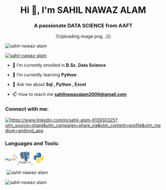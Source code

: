 <h1 align="center">Hi 👋, I'm SAHIL NAWAZ ALAM</h1>
<h3 align="center">A passionate DATA SCIENCE from AAFT</h3>

<center>
  ![Uploading image.png…]()
</center>

<p align="left"> <img src="https://komarev.com/ghpvc/?username=sahil-nawaz-alam&label=Profile%20views&color=0e75b6&style=flat" alt="sahil-nawaz-alam" /> </p>

<p align="left"> <a href="https://github.com/ryo-ma/github-profile-trophy"><img src="https://github-profile-trophy.vercel.app/?username=sahil-nawaz-alam" alt="sahil-nawaz-alam" /></a> </p>



- 🔭 I’m currently enrolled in **B.Sc. Data Science**

- 🌱 I’m currently learning **Python**

- 💬 Ask me about **Sql , Python , Excel**

- 📫 How to reach me **sahilnawazalam2006@gmail.com**

<h3 align="left">Connect with me:</h3>
<p align="left">
<a href="https://linkedin.com/in/https://www.linkedin.com/in/sahil-alam-613930325?utm_source=share&utm_campaign=share_via&utm_content=profile&utm_medium=android_app" target="blank"><img align="center" src="https://raw.githubusercontent.com/rahuldkjain/github-profile-readme-generator/master/src/images/icons/Social/linked-in-alt.svg" alt="https://www.linkedin.com/in/sahil-alam-613930325?utm_source=share&utm_campaign=share_via&utm_content=profile&utm_medium=android_app" height="30" width="40" /></a>
</p>

<h3 align="left">Languages and Tools:</h3>
<p align="left"> <a href="https://www.mysql.com/" target="_blank" rel="noreferrer"> <img src="https://raw.githubusercontent.com/devicons/devicon/master/icons/mysql/mysql-original-wordmark.svg" alt="mysql" width="40" height="40"/> </a> <a href="https://www.postgresql.org" target="_blank" rel="noreferrer"> <img src="https://raw.githubusercontent.com/devicons/devicon/master/icons/postgresql/postgresql-original-wordmark.svg" alt="postgresql" width="40" height="40"/> </a> <a href="https://www.python.org" target="_blank" rel="noreferrer"> <img src="https://raw.githubusercontent.com/devicons/devicon/master/icons/python/python-original.svg" alt="python" width="40" height="40"/> </a> </p>

<p>&nbsp;<img align="center" src="https://github-readme-stats.vercel.app/api?username=sahil-nawaz-alam&show_icons=true&locale=en" alt="sahil-nawaz-alam" /></p>

<p><img align="center" src="https://github-readme-streak-stats.herokuapp.com/?user=sahil-nawaz-alam&" alt="sahil-nawaz-alam" /></p>
